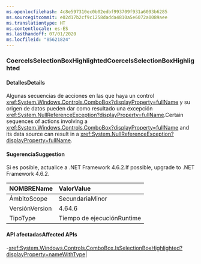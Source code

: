 ```yaml
---
ms.openlocfilehash: 4c8e597310ec0b02edbf993709f931a6093b6285
ms.sourcegitcommit: e02d17b2cf9c1258dadda4810a5e6072a0089aee
ms.translationtype: HT
ms.contentlocale: es-ES
ms.lasthandoff: 07/01/2020
ms.locfileid: "85621824"
---
```

### <a name="coerceisselectionboxhighlighted"></a><span data-ttu-id="fa99f-101">CoerceIsSelectionBoxHighlighted</span><span class="sxs-lookup"><span data-stu-id="fa99f-101">CoerceIsSelectionBoxHighlighted</span></span>

#### <a name="details"></a><span data-ttu-id="fa99f-102">Detalles</span><span class="sxs-lookup"><span data-stu-id="fa99f-102">Details</span></span>

<span data-ttu-id="fa99f-103">Algunas secuencias de acciones en las que haya un control <xref:System.Windows.Controls.ComboBox?displayProperty=fullName> y su origen de datos pueden dar como resultado una excepción <xref:System.NullReferenceException?displayProperty=fullName>.</span><span class="sxs-lookup"><span data-stu-id="fa99f-103">Certain sequences of actions involving a <xref:System.Windows.Controls.ComboBox?displayProperty=fullName> and its data source can result in a <xref:System.NullReferenceException?displayProperty=fullName>.</span></span>

#### <a name="suggestion"></a><span data-ttu-id="fa99f-104">Sugerencia</span><span class="sxs-lookup"><span data-stu-id="fa99f-104">Suggestion</span></span>

<span data-ttu-id="fa99f-105">Si es posible, actualice a .NET Framework 4.6.2.</span><span class="sxs-lookup"><span data-stu-id="fa99f-105">If possible, upgrade to .NET Framework 4.6.2.</span></span>

| <span data-ttu-id="fa99f-106">NOMBRE</span><span class="sxs-lookup"><span data-stu-id="fa99f-106">Name</span></span>    | <span data-ttu-id="fa99f-107">Valor</span><span class="sxs-lookup"><span data-stu-id="fa99f-107">Value</span></span>       |
|:--------|:------------|
| <span data-ttu-id="fa99f-108">Ámbito</span><span class="sxs-lookup"><span data-stu-id="fa99f-108">Scope</span></span>   |<span data-ttu-id="fa99f-109">Secundaria</span><span class="sxs-lookup"><span data-stu-id="fa99f-109">Minor</span></span>|
|<span data-ttu-id="fa99f-110">Versión</span><span class="sxs-lookup"><span data-stu-id="fa99f-110">Version</span></span>|<span data-ttu-id="fa99f-111">4.6</span><span class="sxs-lookup"><span data-stu-id="fa99f-111">4.6</span></span>|
|<span data-ttu-id="fa99f-112">Tipo</span><span class="sxs-lookup"><span data-stu-id="fa99f-112">Type</span></span>|<span data-ttu-id="fa99f-113">Tiempo de ejecución</span><span class="sxs-lookup"><span data-stu-id="fa99f-113">Runtime</span></span>

#### <a name="affected-apis"></a><span data-ttu-id="fa99f-114">API afectadas</span><span class="sxs-lookup"><span data-stu-id="fa99f-114">Affected APIs</span></span>

-<xref:System.Windows.Controls.ComboBox.IsSelectionBoxHighlighted?displayProperty=nameWithType></li></ul>|

